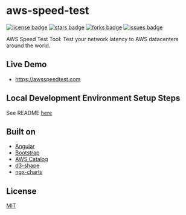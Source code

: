 # aws-speed-test

[![license badge]][license]
[![stars badge]][stars]
[![forks badge]][forks]
[![issues badge]][issues]

AWS Speed Test Tool: Test your network latency to AWS datacenters around the world.

## Live Demo

* <https://awsspeedtest.com>

## Local Development Environment Setup Steps

See README [here](ui/README.md)

## Built on

* [Angular](https://github.com/angular/angular)
* [Bootstrap](https://github.com/twbs/bootstrap)
* [AWS Catalog](https://github.com/blrchen/aws-catalog)
* [d3-shape](https://github.com/d3/d3-shape)
* [ngx-charts](https://github.com/swimlane/ngx-charts)

## License

[MIT](/LICENSE)

[license badge]:https://img.shields.io/badge/license-MIT-blue.svg
[stars badge]:https://img.shields.io/github/stars/blrchen/aws-speed-test.svg
[forks badge]:https://img.shields.io/github/forks/blrchen/aws-speed-test.svg
[issues badge]:https://img.shields.io/github/issues/blrchen/aws-speed-test.svg

[license]:https://github.com/blrchen/aws-speed-test/blob/master/LICENSE
[stars]:https://github.com/blrchen/aws-speed-test/stargazers
[forks]:https://github.com/blrchen/aws-speed-test/network
[issues]:https://github.com/blrchen/aws-speed-test/issues
